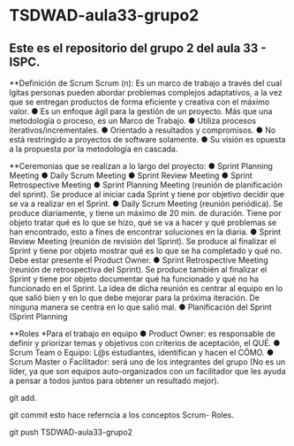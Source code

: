 # TSDWAD-aula33-grupo2

## Este es el repositorio del grupo 2 del aula 33  - ISPC.
**Definición de Scrum 
Scrum (n): Es un marco de trabajo a través del cual lgitas personas pueden abordar problemas complejos adaptativos, a la vez que se entregan productos de forma eficiente y creativa con el máximo valor. 
●	Es un enfoque ágil para la gestión de un proyecto. Más que una metodología o proceso, es un Marco de Trabajo. 
●	Utiliza procesos iterativos/incrementales.
●	Orientado a resultados y compromisos.
●	No está restringido a proyectos de software solamente.
●	Su visión es opuesta a la propuesta por la metodología en cascada.

**Ceremonias que se realizan a lo largo del proyecto:
●	Sprint Planning Meeting
●	Daily Scrum Meeting 
●	Sprint Review Meeting
●	Sprint Retrospective Meeting
●	Sprint Planning Meeting (reunión de planificación del sprint). Se produce al iniciar cada Sprint y tiene por objetivo decidir que se va a realizar en el Sprint.
●	Daily Scrum Meeting (reunión periódica). Se produce diariamente, y tiene un máximo de 20 min. de duración. Tiene por objeto tratar qué es lo que se hizo, qué se va a hacer y qué problemas se han encontrado, esto a fines de encontrar soluciones en la diaria.
●	Sprint Review Meeting (reunión de revisión del Sprint). Se produce al finalizar el Sprint y tiene por objeto mostrar qué es lo que se ha completado y qué no. Debe estar presente el Product Owner.
●	Sprint Retrospective Meeting (reunión de retrospectiva del Sprint). Se produce también al finalizar el Sprint y tiene por objeto documentar qué ha funcionado y qué no ha funcionado en el Sprint. La idea de dicha reunión es centrar al equipo en lo que salió bien y en lo que debe mejorar para la próxima iteración. De ninguna manera se centra en lo que salió mal. 
●	Planificación del Sprint (Sprint Planning

**Roles
*Para el trabajo en equipo
●	Product Owner: es responsable    de definir y priorizar temas y objetivos con criterios de aceptación, el QUÉ.
●	Scrum Team o Equipo: L@s estudiantes, identifican y hacen el CÓMO.
●	Scrum Master o Facilitador: será uno de los integrantes del grupo (No es un líder, ya que son equipos auto-organizados con un facilitador que les ayuda a pensar a todos juntos para obtener un resultado mejor).


git add.

git commit esto hace referncia a los conceptos Scrum- Roles.

git push TSDWAD-aula33-grupo2








